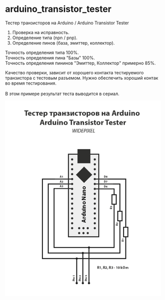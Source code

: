 # arduino_transistor_tester
Тестер транзисторов на Arduino / Arduino Transistor Tester

1. Проверка на исправность.
2. Определение типа (npn / pnp).
3. Определение пинов (база, эмиттер, коллектор).

Точность определения типа 100%.<br/>
Точность определения пина "Базы" 100%.<br/>
Точность определения пининов "Эмиттер, Коллектор" примерно 85%.<br/>

Качество проверки, зависит от хорошего контакта тестируемого транзистора с тестовым разъемом. Нужно обеспечить хороший контак во время тестирования.<br/><br/>
В этом примере результат теста выводится в сериал.

<img src="https://github.com/widepixel/arduino_transistor_tester/blob/master/arduino_transistor_tester.png"/>
